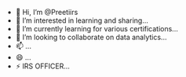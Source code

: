 - 👋 Hi, I’m @Preetiirs
- 👀 I’m interested in learning and sharing...
- 🌱 I’m currently learning for various certifications...
- 💞️ I’m looking to collaborate on data analytics...
- 📫 ...
- 😄 ...
- ⚡ IRS OFFICER...

<!---
Preetiirs/Preetiirs is a ✨ special ✨ repository because its `README.md` (this file) appears on your GitHub profile.
You can click the Preview link to take a look at your changes.
--->
